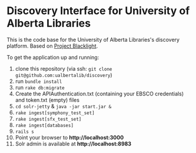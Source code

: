 Discovery Interface for University of Alberta Libraries
=======================================================

This is the code base for the University of Alberta Libraries's
discovery platform. Based on [Project
Blacklight](projectblacklight.org).

To get the application up and running:

1. clone this repository (via ssh: `git clone git@github.com:ualbertalib/discovery`)
2. run `bundle install`
3. run `rake db:migrate`
4. Create the APIAuthentication.txt (containing your EBSCO credentials) and token.txt (empty) files
5. `cd solr-jetty` & `java -jar start.jar &`
6. `rake ingest[symphony_test_set]`
7. `rake ingest[sfx_test_set]`
8. `rake ingest[databases]`
9. `rails s`
10. Point your browser to **http://localhost:3000**
11. Solr admin is available at **http://localhost:8983**
